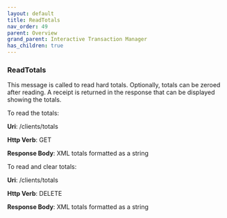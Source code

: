 ```yaml
---
layout: default
title: ReadTotals
nav_order: 49
parent: Overview
grand_parent: Interactive Transaction Manager
has_children: true
---
```

### ReadTotals  

This message is called to read hard totals. Optionally, totals can be
zeroed after reading. A receipt is returned in the response that can be
displayed showing the totals.

To read the totals:

**Uri**: /clients/totals

**Http Verb**: GET

**Response Body**: XML totals formatted as a string

To read and clear totals:

**Uri**: /clients/totals

**Http Verb**: DELETE

**Response Body**: XML totals formatted as a string
